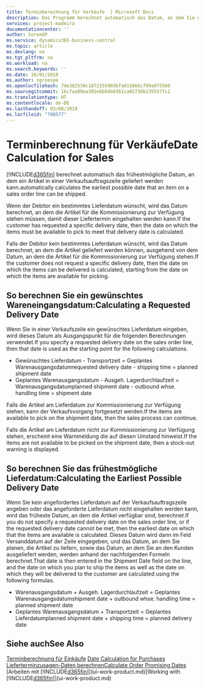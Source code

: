 ```yaml
---
title: Terminberechnung für Verkäufe  | Microsoft Docs
description: Das Programm berechnet automatisch das Datum, an dem Sie einen Artikel bestellen müssen, damit er zu einem bestimmten Datum im Lagerbestand vorhanden ist. Dies ist das Datum, an dem Sie erwarten können, dass Artikel, die an einem bestimmten Datum bestellt wurden, zur Kommissionierung verfügbar sind.
services: project-madeira
documentationcenter: ''
author: SorenGP
ms.service: dynamics365-business-central
ms.topic: article
ms.devlang: na
ms.tgt_pltfrm: na
ms.workload: na
ms.search.keywords: ''
ms.date: 10/01/2018
ms.author: sgroespe
ms.openlocfilehash: 7de382530c1872155903bfa015866cf99a9f5566
ms.sourcegitcommit: 1bcfaa99ea302e6b84b8361ca02730b135557fc1
ms.translationtype: HT
ms.contentlocale: de-DE
ms.lasthandoff: 03/08/2019
ms.locfileid: "798577"
---
```

# <a name="date-calculation-for-sales"></a><span data-ttu-id="ba1e9-104">Terminberechnung für Verkäufe</span><span class="sxs-lookup"><span data-stu-id="ba1e9-104">Date Calculation for Sales</span></span>
[!INCLUDE[d365fin](includes/d365fin_md.md)] <span data-ttu-id="ba1e9-105">berechnet automatisch das frühestmögliche Datum, an dem ein Artikel in einer Verkaufsauftragszeile geliefert werden kann.</span><span class="sxs-lookup"><span data-stu-id="ba1e9-105">automatically calculates the earliest possible date that an item on a sales order line can be shipped.</span></span>

<span data-ttu-id="ba1e9-106">Wenn der Debitor ein bestimmtes Lieferdatum wünscht, wird das Datum berechnet, an dem die Artikel für die Kommissionierung zur Verfügung stehen müssen, damit dieser Liefertermin eingehalten werden kann.</span><span class="sxs-lookup"><span data-stu-id="ba1e9-106">If the customer has requested a specific delivery date, then the date on which the items must be available to pick to meet that delivery date is calculated.</span></span>

<span data-ttu-id="ba1e9-107">Falls der Debitor kein bestimmtes Lieferdatum wünscht, wird das Datum berechnet, an dem die Artikel geliefert werden können, ausgehend von dem Datum, an dem die Artikel für die Kommissionierung zur Verfügung stehen.</span><span class="sxs-lookup"><span data-stu-id="ba1e9-107">If the customer does not request a specific delivery date, then the date on which the items can be delivered is calculated, starting from the date on which the items are available for picking.</span></span>

## <a name="calculating-a-requested-delivery-date"></a><span data-ttu-id="ba1e9-108">So berechnen Sie ein gewünschtes Wareneingangsdatum:</span><span class="sxs-lookup"><span data-stu-id="ba1e9-108">Calculating a Requested Delivery Date</span></span>
<span data-ttu-id="ba1e9-109">Wenn Sie in einer Verkaufszeile ein gewünschtes Lieferdatum eingeben, wird dieses Datum als Ausgangspunkt für die folgenden Berechnungen verwendet.</span><span class="sxs-lookup"><span data-stu-id="ba1e9-109">If you specify a requested delivery date on the sales order line, then that date is used as the starting point for the following calculations.</span></span>

- <span data-ttu-id="ba1e9-110">Gewünschtes Lieferdatum - Transportzeit = Geplantes Warenausgangsdatum</span><span class="sxs-lookup"><span data-stu-id="ba1e9-110">requested delivery date - shipping time = planned shipment date</span></span>
- <span data-ttu-id="ba1e9-111">Geplantes Warenausgangsdatum - Ausgeh. Lagerdurchlaufzeit = Warenausgangsdatum</span><span class="sxs-lookup"><span data-stu-id="ba1e9-111">planned shipment date - outbound whse. handling time = shipment date</span></span>

<span data-ttu-id="ba1e9-112">Falls die Artikel am Lieferdatum zur Kommissionierung zur Verfügung stehen, kann der Verkaufsvorgang fortgesetzt werden.</span><span class="sxs-lookup"><span data-stu-id="ba1e9-112">If the items are available to pick on the shipment date, then the sales process can continue.</span></span>

<span data-ttu-id="ba1e9-113">Falls die Artikel am Lieferdatum nicht zur Kommissionierung zur Verfügung stehen, erscheint eine Warnmeldung die auf diesen Umstand hinweist.</span><span class="sxs-lookup"><span data-stu-id="ba1e9-113">If the items are not available to be picked on the shipment date, then a stock-out warning is displayed.</span></span>

## <a name="calculating-the-earliest-possible-delivery-date"></a><span data-ttu-id="ba1e9-114">So berechnen Sie das frühestmögliche Lieferdatum:</span><span class="sxs-lookup"><span data-stu-id="ba1e9-114">Calculating the Earliest Possible Delivery Date</span></span>
<span data-ttu-id="ba1e9-115">Wenn Sie kein angefordertes Lieferdatum auf der Verkaufsauftragszeile angeben oder das angeforderte Lieferdatum nicht eingehalten werden kann, wird das früheste Datum, an dem die Artikel verfügbar sind, berechnet.</span><span class="sxs-lookup"><span data-stu-id="ba1e9-115">If you do not specify a requested delivery date on the sales order line, or if the requested delivery date cannot be met, then the earliest date on which that the items are available is calculated.</span></span> <span data-ttu-id="ba1e9-116">Dieses Datum wird dann im Feld Versanddatum auf der Zeile eingegeben, und das Datum, an dem Sie planen, die Artikel zu liefern, sowie das Datum, an dem Sie an den Kunden ausgeliefert werden, werden anhand der nachfolgenden Formeln berechnet.</span><span class="sxs-lookup"><span data-stu-id="ba1e9-116">That date is then entered in the Shipment Date field on the line, and the date on which you plan to ship the items as well as the date on which they will be delivered to the customer are calculated using the following formulas.</span></span>

- <span data-ttu-id="ba1e9-117">Warenausgangsdatum + Ausgeh. Lagerdurchlaufzeit = Geplantes Warenausgangsdatum</span><span class="sxs-lookup"><span data-stu-id="ba1e9-117">shipment date + outbound whse. handling time = planned shipment date</span></span>
- <span data-ttu-id="ba1e9-118">Geplantes Warenausgangsdatum + Transportzeit = Geplantes Lieferdatum</span><span class="sxs-lookup"><span data-stu-id="ba1e9-118">planned shipment date + shipping time = planned delivery date</span></span>


## <a name="see-also"></a><span data-ttu-id="ba1e9-119">Siehe auch</span><span class="sxs-lookup"><span data-stu-id="ba1e9-119">See Also</span></span>  
 <span data-ttu-id="ba1e9-120">[Terminberechnung für Einkäufe](purchasing-date-calculation-for-purchases.md) </span><span class="sxs-lookup"><span data-stu-id="ba1e9-120">[Date Calculation for Purchases](purchasing-date-calculation-for-purchases.md) </span></span>  
 [<span data-ttu-id="ba1e9-121">Lieferterminzusagen-Daten berechnen</span><span class="sxs-lookup"><span data-stu-id="ba1e9-121">Calculate Order Promising Dates</span></span>](sales-how-to-calculate-order-promising-dates.md)  
 <span data-ttu-id="ba1e9-122">[Arbeiten mit [!INCLUDE[d365fin](includes/d365fin_md.md)]](ui-work-product.md)</span><span class="sxs-lookup"><span data-stu-id="ba1e9-122">[Working with [!INCLUDE[d365fin](includes/d365fin_md.md)]](ui-work-product.md)</span></span>
